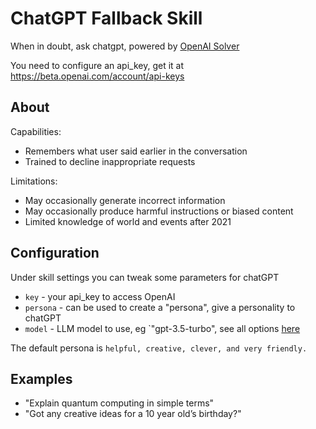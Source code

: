 # ChatGPT Fallback Skill

When in doubt, ask chatgpt, powered by [OpenAI Solver](https://github.com/OpenVoiceOS/ovos-solver-plugin-openai-persona)

You need to configure an api_key, get it at https://beta.openai.com/account/api-keys


## About 

Capabilities:
- Remembers what user said earlier in the conversation
- Trained to decline inappropriate requests

Limitations:

- May occasionally generate incorrect information
- May occasionally produce harmful instructions or biased content
- Limited knowledge of world and events after 2021

## Configuration

Under skill settings you can tweak some parameters for chatGPT


- `key` - your api_key to access OpenAI
- `persona` - can be used to create a "persona", give a personality to chatGPT
- `model` - LLM model to use, eg `"gpt-3.5-turbo", see all options [here](https://platform.openai.com/docs/models)

The default persona is `helpful, creative, clever, and very friendly.`


## Examples 

* "Explain quantum computing in simple terms"
* "Got any creative ideas for a 10 year old’s birthday?"

